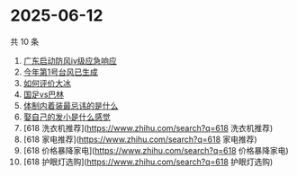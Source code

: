 # 2025-06-12

共 10 条

<!-- BEGIN -->
<!-- 最后更新时间 Thu Jun 12 2025 11:11:32 GMT+0800 (China Standard Time) -->

1. [广东启动防风ⅳ级应急响应](https://www.zhihu.com/search?q=广东启动防风ⅳ级应急响应)
1. [今年第1号台风已生成](https://www.zhihu.com/search?q=今年第1号台风已生成)
1. [如何评价大冰](https://www.zhihu.com/search?q=如何评价大冰)
1. [国足vs巴林](https://www.zhihu.com/search?q=国足vs巴林)
1. [体制内着装最忌讳的是什么](https://www.zhihu.com/search?q=体制内着装最忌讳的是什么)
1. [娶自己的发小是什么感觉](https://www.zhihu.com/search?q=娶自己的发小是什么感觉)
1. [618 洗衣机推荐](https://www.zhihu.com/search?q=618 洗衣机推荐)
1. [618 家电推荐](https://www.zhihu.com/search?q=618 家电推荐)
1. [618 价格暴降家电](https://www.zhihu.com/search?q=618 价格暴降家电)
1. [618 护眼灯选购](https://www.zhihu.com/search?q=618 护眼灯选购)

<!-- END -->

